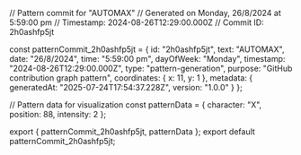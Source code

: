 // Pattern commit for "AUTOMAX"
// Generated on Monday, 26/8/2024 at 5:59:00 pm
// Timestamp: 2024-08-26T12:29:00.000Z
// Commit ID: 2h0ashfp5jt

const patternCommit_2h0ashfp5jt = {
  id: "2h0ashfp5jt",
  text: "AUTOMAX",
  date: "26/8/2024",
  time: "5:59:00 pm",
  dayOfWeek: "Monday",
  timestamp: "2024-08-26T12:29:00.000Z",
  type: "pattern-generation",
  purpose: "GitHub contribution graph pattern",
  coordinates: {
    x: 11,
    y: 1
  },
  metadata: {
    generatedAt: "2025-07-24T17:54:37.228Z",
    version: "1.0.0"
  }
};

// Pattern data for visualization
const patternData = {
  character: "X",
  position: 88,
  intensity: 2
};

export { patternCommit_2h0ashfp5jt, patternData };
export default patternCommit_2h0ashfp5jt;
